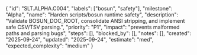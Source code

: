 {
  "id": "SLT.ALPHA.C004",
  "labels": ["bosun", "safety"],
  "milestone": "Alpha",
  "name": "Harden scripts/bosun runtime safety",
  "description": "Validate BOSUN_DOC_ROOT, consolidate ANSI stripping, and implement safe CSV/TSV parsing.",
  "priority": "P1",
  "impact": "prevents malformed paths and parsing bugs",
  "steps": [],
  "blocked_by": [],
  "notes": [],
  "created": "2025-09-24",
  "updated": "2025-09-24",
  "estimate": "med",
  "expected_complexity": "medium"
}

